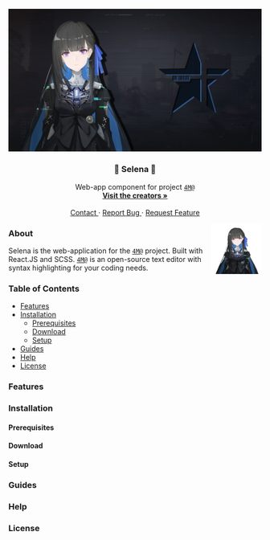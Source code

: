 <p>
  <a href="https://github.com/TeamNeet/Selena" target="_blank">
    <img src="assets/readme.png" alt="Logo" />
  </a>

  <h3 align="center"> 💠 Selena 💠 </h3>
  <p align="center">
    Web-app component for project <a href="https://neet.kurasad.dev"><code>4M@</code></a>
    <br />
    <a href="https://neet.kurasad.dev"><strong> Visit the creators » </strong></a>
    <br />
    <br />
    <a href="contact@ahlw.dev"> Contact </a>
    ·
    <a href="https://github.com/TeamNeet/Selena/issues"> Report Bug </a>
    ·
    <a href="https://github.com/TeamNeet/Selena/issues"> Request Feature </a>
  </p>
</p>

<img src="assets/selena.png" align="right" width="100" height="100" />
<h3> About </h3>
<p> Selena is the web-application for the <a href="https://neet.kurasad.dev"><code>4M@</code></a> project. Built with React.JS and SCSS. <a href="https://neet.kurasad.dev"><code>4M@</code></a> is an open-source text editor with syntax highlighting for your coding needs. </p>

<h3> Table of Contents </h3>
<ul>
  <li><a href="#features"> Features </a></li>
  <li><a href="#installation"> Installation </a>  
    <ul>
      <li><a href="#prerequisites"> Prerequisites </a></li>
      <li><a href="#download"> Download </a></li>
      <li><a href="#setup"> Setup </a></li>
    </ul>
  </li>
  <li><a href="#guides"> Guides </a></li>
  <li><a href="#help"> Help </a></li>
  <li><a href="#license"> License </a></li>
</ul>

<h3> Features </h3>

<h3> Installation </h3>

<h4> Prerequisites </h4>

<h4> Download </h4>

<h4> Setup </h4>

<h3> Guides </h3>

<h3> Help </h3>

<h3> License </h3>